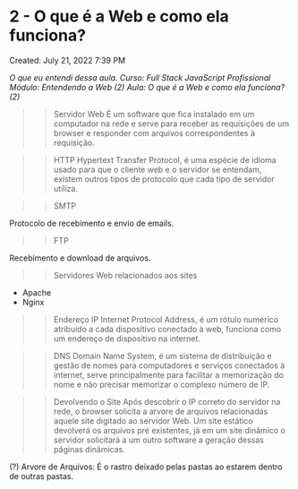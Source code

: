 # 2 - O que é a Web e como ela funciona?

Created: July 21, 2022 7:39 PM

*O que eu entendi dessa aula. 
Curso: Full Stack JavaScript Profissional
Módulo: Entendendo a Web (2)
Aula: O que é a Web e como ela funciona? (2)*

>> Servidor Web
É um software que fica instalado em um computador na rede e serve para receber as requisições de um browser e responder com arquivos correspondentes à requisição.

>> HTTP
Hypertext Transfer Protocol, é uma espécie de idioma usado para que o cliente web e o servidor se entendam, existem outros tipos de protocolo que cada tipo de servidor utiliza.

>> SMTP

Protocolo de recebimento e envio de emails.

>> FTP

Recebimento e download de arquivos.

>> Servidores Web relacionados aos sites
- Apache
- Nginx

>> Endereço IP
Internet Protocol Address, é um rótulo numérico atribuído a cada dispositivo conectado à web, funciona como um endereço de dispositivo na internet.

>> DNS
Domain Name System, é um sistema de distribuição e gestão de nomes para computadores e serviços conectados à internet, serve principalmente para facilitar a memorização do nome e não precisar memorizar o complexo número de IP.

>> Devolvendo o Site
Após descobrir o IP correto do servidor na rede, o browser solicita a arvore de arquivos relacionadas aquele site digitado ao servidor Web. 
Um site estático devolverá os arquivos pré existentes, já em um site dinâmico o servidor solicitará a um outro software a geração dessas páginas dinâmicas.

(?) Arvore de Arquivos: É o rastro deixado pelas pastas ao estarem dentro de outras pastas.
